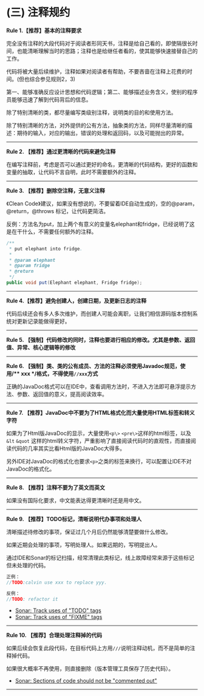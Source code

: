 # (三) 注释规约

**Rule 1.【推荐】基本的注释要求**

完全没有注释的大段代码对于阅读者形同天书，注释是给自己看的，即使隔很长时间，也能清晰理解当时的思路；注释也是给继任者看的，使其能够快速接替自己的工作。

代码将被大量后续维护，注释如果对阅读者有帮助，不要吝啬在注释上花费的时间。(但也综合参见规则2，3)

第一、能够准确反应设计思想和代码逻辑；第二、能够描述业务含义，使别的程序员能够迅速了解到代码背后的信息。

除了特别清晰的类，都尽量编写类级别注释，说明类的目的和使用方法。

除了特别清晰的方法，对外提供的公有方法，抽象类的方法，同样尽量清晰的描述：期待的输入，对应的输出，错误的处理和返回码，以及可能抛出的异常。

----

**Rule 2. 【推荐】通过更清晰的代码来避免注释**

在编写注释前，考虑是否可以通过更好的命名，更清晰的代码结构，更好的函数和变量的抽取，让代码不言自明，此时不需要额外的注释。 
       
----

**Rule 3. 【推荐】删除空注释，无意义注释**

《Clean Code》建议，如果没有想说的，不要留着IDE自动生成的，空的@param，@return，@throws 标记，让代码更简洁。

反例：方法名为put，加上两个有意义的变量名elephant和fridge，已经说明了这是在干什么，不需要任何额外的注释。

```java
/**
 * put elephant into fridge.
 * 
 * @param elephant
 * @param fridge
 * @return 
 */
public void put(Elephant elephant, Fridge fridge);
```
----

**Rule 4.【推荐】避免创建人，创建日期，及更新日志的注释**

代码后续还会有多人多次维护，而创建人可能会离职，让我们相信源码版本控制系统对更新记录能做得更好。

----

**Rule 5. 【强制】代码修改的同时，注释也要进行相应的修改。尤其是参数、返回值、异常、核心逻辑等的修改**

----

**Rule 6. 【强制】类、类的公有成员、方法的注释必须使用Javadoc规范，使用/\*\* xxx \*/格式，不得使用`//xxx`方式**

正确的JavaDoc格式可以在IDE中，查看调用方法时，不进入方法即可悬浮提示方法、参数、返回值的意义，提高阅读效率。
    
----

**Rule 7. 【推荐】JavaDoc中不要为了HTML格式化而大量使用HTML标签和转义字符** 

如果为了Html版JavaDoc的显示，大量使用`<p\>` `<pre\>`这样的html标签，以及`&lt` `&quot` 这样的html转义字符，严重影响了直接阅读代码时的直观性，而直接阅读代码的几率其实比看Html版的JavaDoc大得多。
    
另外IDE对JavaDoc的格式化也要求`<p>`之类的标签来换行，可以配置让IDE不对JavaDoc的格式化。

----

**Rule 8. 【推荐】注释不要为了英文而英文** 

如果没有国际化要求，中文能表达得更清晰时还是用中文。

----

**Rule 9. 【推荐】TODO标记，清晰说明代办事项和处理人**

清晰描述待修改的事项，保证过几个月后仍然能够清楚要做什么修改。

如果近期会处理的事项，写明处理人。如果远期的，写明提出人。

通过IDE和Sonar的标记扫描，经常清理此类标记，线上故障经常来源于这些标记但未处理的代码。

```java
正例：
//TODO:calvin use xxx to replace yyy.

反例：
//TODO: refactor it
```

* [Sonar: Track uses of "TODO" tags](https://rules.sonarsource.com/java/RSPEC-1135)
* [Sonar: Track uses of "FIXME" tags](https://rules.sonarsource.com/java/RSPEC-1134)

----

**Rule 10. 【推荐】合理处理注释掉的代码**

如果后续会恢复此段代码，在目标代码上方用`///`说明注释动机，而不是简单的注释掉代码。
    
如果很大概率不再使用，则直接删除（版本管理工具保存了历史代码）。

* [Sonar: Sections of code should not be "commented out"](https://rules.sonarsource.com/java/RSPEC-125)

----

